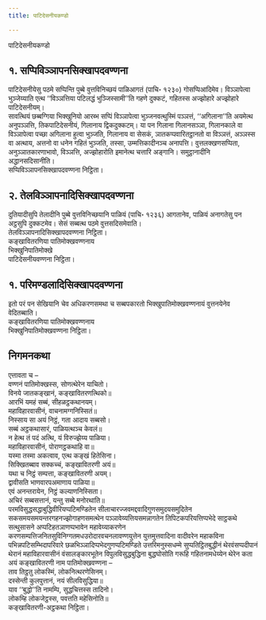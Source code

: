 ```yaml
---
title: पाटिदेसनीयकण्डो

---
```

पाटिदेसनीयकण्डो  


## १. सप्पिविञ्ञापनसिक्खापदवण्णना

पाटिदेसनीयेसु पठमे सप्पिन्ति पुब्बे वुत्तविनिच्छयं पाळिआगतं (पाचि॰ १२३०) गोसप्पिआदिमेव। विञ्ञापेत्वा भुञ्जेय्याति एत्थ ‘‘विञ्ञत्तिया पटिलद्धं भुञ्जिस्सामी’’ति गहणे दुक्कटं, गहितस्स अज्झोहारे अज्झोहारे पाटिदेसनीयम्।  
सावत्थियं छब्बग्गिया भिक्खुनियो आरब्भ सप्पिं विञ्ञापेत्वा भुञ्जनवत्थुस्मिं पञ्ञत्तं, ‘‘अगिलाना’’ति अयमेत्थ अनुपञ्ञत्ति, तिकपाटिदेसनीयं, गिलानाय द्विकदुक्कटम्। या पन गिलाना गिलानसञ्ञा, गिलानकाले वा विञ्ञापेत्वा पच्छा अगिलाना हुत्वा भुञ्जति, गिलानाय वा सेसकं, ञातकप्पवारितट्ठानतो वा विञ्ञत्तं, अञ्ञस्स वा अत्थाय, अत्तनो वा धनेन गहितं भुञ्जति, तस्सा, उम्मत्तिकादीनञ्च अनापत्ति। वुत्तलक्खणसप्पिता, अनुञ्ञातकारणाभावो, विञ्ञत्ति, अज्झोहारोति इमानेत्थ चत्तारि अङ्गानि। समुट्ठानादीनि अद्धानसदिसानीति।  
सप्पिविञ्ञापनसिक्खापदवण्णना निट्ठिता।  


## २. तेलविञ्ञापनादिसिक्खापदवण्णना

दुतियादीसुपि तेलादीनि पुब्बे वुत्तविनिच्छयानि पाळियं (पाचि॰ १२३६) आगतानेव, पाळियं अनागतेसु पन अट्ठसुपि दुक्कटमेव। सेसं सब्बत्थ पठमे वुत्तसदिसमेवाति।  
तेलविञ्ञापनादिसिक्खापदवण्णना निट्ठिता।  
कङ्खावितरणिया पातिमोक्खवण्णनाय  
भिक्खुनिपातिमोक्खे  
पाटिदेसनीयवण्णना निट्ठिता।  


## १. परिमण्डलादिसिक्खापदवण्णना

इतो परं पन सेखियानि चेव अधिकरणसमथा च सब्बपकारतो भिक्खुपातिमोक्खवण्णनायं वुत्तनयेनेव वेदितब्बाति।  
कङ्खावितरणिया पातिमोक्खवण्णनाय  
भिक्खुनिपातिमोक्खवण्णना निट्ठिता।  


## निगमनकथा

एत्तावता च –  
वण्णनं पातिमोक्खस्स, सोणत्थेरेन याचितो।  
विनये जातकङ्खानं, कङ्खावितरणत्थिको॥  
आरभिं यमहं सब्बं, सीहळट्ठकथानयम्।  
महाविहारवासीनं, वाचनामग्गनिस्सितं॥  
निस्साय सा अयं निट्ठं, गता आदाय सब्बसो।  
सब्बं अट्ठकथासारं, पाळियत्थञ्च केवलं॥  
न हेत्थ तं पदं अत्थि, यं विरुज्झेय्य पाळिया।  
महाविहारवासीनं, पोराणट्ठकथाहि वा॥  
यस्मा तस्मा अकत्वाव, एत्थ कङ्खं हितेसिना।  
सिक्खितब्बाव सक्कच्चं, कङ्खावितरणी अयं॥  
यथा च निट्ठं सम्पत्ता, कङ्खावितरणी अयम्।  
द्वावीसति भाणवारपअमाणाय पाळिया॥  
एवं अनन्तरायेन, निट्ठं कल्याणनिस्सिता।  
अचिरं सब्बसत्तानं, यन्तु सब्बे मनोरथाति॥  
परमविसुद्धसद्धाबुद्धिवीरियप्पटिमण्डितेन सीलाचारज्जवमद्दवादिगुणसमुदयसमुदितेन सकसमयसमयन्तरगहनज्झोगाहणसमत्थेन पञ्ञावेय्यत्तियसमन्नागतेन तिपिटकपरियत्तिप्पभेदे साट्ठकथे सत्थुसासने अप्पटिहतञाणप्पभावेन महावेय्याकरणेन करणसम्पत्तिजनितसुविनिग्गतमधउरोदारवचनलावण्णयुत्तेन युत्तमुत्तवादिना वादीवरेन महाकविना पभिन्नपटिसम्भिदापरिवारे छळभिञ्ञादिप्पभेदगुणप्पटिमण्डिते उत्तरिमनुस्सधम्मे सुप्पतिट्ठितबुद्धीनं थेरवंसप्पदीपानं थेरानं महाविहारवासीनं वंसालङ्कारभूतेन विपुलविसुद्धबुद्धिना बुद्धघोसोति गरूहि गहितनामधेय्येन थेरेन कता अयं कङ्खावितरणी नाम पातिमोक्खवण्णना –  
ताव तिट्ठतु लोकस्मिं, लोकनित्थरणेसिनम्।  
दस्सेन्ती कुलपुत्तानं, नयं सीलविसुद्धिया॥  
याव ‘‘बुद्धो’’ति नामम्पि, सुद्धचित्तस्स तादिनो।  
लोकम्हि लोकजेट्ठस्स, पवत्तति महेसिनोति॥  
कङ्खावितरणी-अट्ठकथा निट्ठिता।  